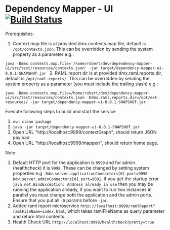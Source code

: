 # Dependency Mapper - UI [![Build Status](https://travis-ci.org/CJSCommonPlatform/dependency-mapper-ui.svg?branch=master)](https://github.com/CJSCommonPlatform/dependency-mapper-ui)

Prerequisites:

1. Context map file is at provided dmx.contexts.map.file, default is `/opt/contexts.json`. This can be overridden by sending the system property as a parameter  e.g.:

`java -Ddmx.contexts.map.file='/home/robert/dev/dependency-mapper-ui/src/test/resources/contexts.json' -jar target/dependency-mapper-ui-0.0.1-SNAPSHOT.jar `
2. RAML report dir is at provided dmx.raml.reports.dir, default is `/opt/raml-reports/`. This can be overridden by sending the system property as a parameter (you must include the trailing slash) e.g.:

`java -Ddmx.contexts.map.file=/home/robert/dev/dependency-mapper-ui/src/test/resources/contexts.json -Ddmx.raml.reports.dir=/opt/ext-resources/ -jar target/dependency-mapper-ui-0.0.1-SNAPSHOT.jar `


Execute following steps to build and start the service

1. `mvn clean package`
2. `java -jar target/dependency-mapper-ui-0.0.1-SNAPSHOT.jar ` 
3. Open URL "http://localhost:9999/contextGraph", should return JSON payload
4. Open URL "http://localhost:9999/mapper/", should return home page.

Note:

1. Default HTTP port for the application is `9999` and for admin (healthcheck) it is `9998`. These can be changed by setting system properties e.g `-Ddw.server.applicationConnectors[0].port=9090 -Ddw.server.adminConnectors[0].port=9091`. If you get the startup error `java.net.BindException: Address already in use` then you may be running the application already, if you want to run two instances in parallel you must change both the application and the admin ports. Ensure that you put all `-D` params before `-jar`. 
2. Added raml report microservice `http://localhost:9999/ramlReport?ramlFileName=index.html`, which takes ramlFileName as query parameter and return html contents. 
3. Health Check URL `http://localhost:9998/healthcheck?pretty=true`
